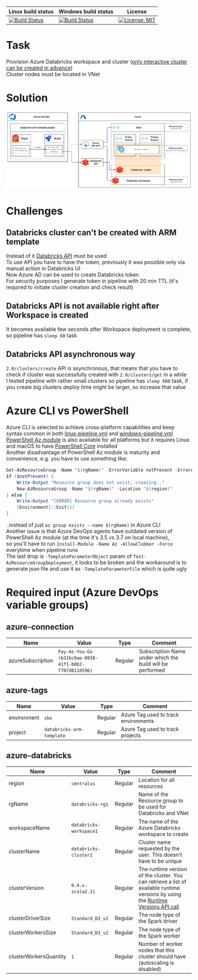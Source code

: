 | Linux build status | Windows build status | License |
| ------------- | ------------- | ------------- |
| [![Build Status](https://dev.azure.com/kagarlickij/databricks-arm-template/_apis/build/status/databricks-arm-template-deploy-linux?branchName=master)](https://dev.azure.com/kagarlickij/databricks-arm-template/_build/latest?definitionId=65&branchName=master) | [![Build Status](https://dev.azure.com/kagarlickij/databricks-arm-template/_apis/build/status/databricks-arm-template-deploy-windows?branchName=master)](https://dev.azure.com/kagarlickij/databricks-arm-template/_build/latest?definitionId=66&branchName=master) | [![License: MIT](https://img.shields.io/badge/License-MIT-yellow.svg)](LICENSE.md) |

# Task
Provision Azure Databricks workspace and cluster ([only interactive cluster can be created in advance](https://docs.databricks.com/clusters/index.html))  
Cluster nodes must be located in VNet  

# Solution
![diagram](diagram.png)

# Challenges
## Databricks cluster can't be created with ARM template
Instead of it [Databricks API](https://docs.microsoft.com/en-us/azure/databricks/dev-tools/api/latest/clusters#--create) must be used  
To use API you have to have the token, previously it was possible only via manual action in Databricks UI  
Now Azure AD can be used to create Databricks token  
For security purposes I generate token in pipeline with 20 min TTL (it's required to initiate cluster creation and check result)  

## Databricks API is not available right after Workspace is created
It becomes available few seconds after Workspace deployment is complete, so pipeline has `sleep 60` task  

## Databricks API asynchronous way
`2.0/clusters/create` API is asynchronous, that means that you have to check if cluster was successfully created with `2.0/clusters/get` in a while  
I tested pipeline with rather small clusters so pipeline has `sleep 600` task, if you create big clusters deploy time might be larger, so increase that value  

# Azure CLI vs PowerShell
Azure CLI is selected to achieve cross-platform capabilities and keep syntax common in both [linux-pipeline.yml](linux-pipeline.yml) and [windows-pipeline.yml](windows-pipeline.yml)  
[PowerShell Az module](https://docs.microsoft.com/en-us/powershell/azure/new-azureps-module-az?view=azps-3.7.0) is also available for all platforms but it requires Linux and macOS to have [PowerShell Core](https://github.com/PowerShell/PowerShell) installed  
Another disadvantage of PowerShell Az module is maturity and convenience, e.g. you have to use something like:
```powershell
Get-AzResourceGroup -Name "$(rgName)" -ErrorVariable notPresent -ErrorAction SilentlyContinue
if ($notPresent) {
    Write-Output "Resource group does not exist, creating.."
    New-AzResourceGroup -Name "$(rgName)" -Location "$(region)"
} else {
    Write-Output "[ERROR] Resource group already exists"
    [Environment]::Exit(1)
}
```
..instead of just `az group exists --name $(rgName)` in Azure CLI  
Another issue is that Azure DevOps agents have outdated version of PowerShell Az module (at the time it's 3.5 vs 3.7 on local machine),  
so you'll have to run `Install-Module -Name Az -AllowClobber -Force` everytime when pipeline runs  
The last drop is `-TemplateParameterObject` param of `Test-AzResourceGroupDeployment`, it looks to be broken and the workaround is to generate json file and use it as `-TemplateParameterFile` which is quite ugly  

# Required input (Azure DevOps variable groups)
## azure-connection
| Name | Value | Type | Comment |
|--|--|--|--|
| azureSubscription | `Pay-As-You-Go (b31bc8ae-8938-41f1-b0b2-f707d811d596)` | Regular | Subscription Name under which the build will be performed |

## azure-tags
| Name | Value | Type | Comment |
|--|--|--|--|
| environment | `sbx` | Regular | Azure Tag used to track environments |
| project | `databricks-arm-template` | Regular | Azure Tag used to track projects |

## azure-databricks
| Name | Value | Type | Comment |
|--|--|--|--|
| region | `centralus` | Regular | Location for all resources |
| rgName | `databricks-rg1` | Regular | Name of the Resource group to be used for Databricks and VNet |
| workspaceName | `databricks-workspace1` | Regular | The name of the Azure Databricks workspace to create |
| clusterName | `databricks-cluster1` | Regular | Cluster name requested by the user. This doesn't have to be unique |
| clusterVersion | `6.4.x-scala2.11` | Regular | The runtime version of the cluster. You can retrieve a list of available runtime versions by using the [Runtime Versions API call](https://docs.microsoft.com/en-us/azure/databricks/dev-tools/api/latest/clusters#clusterclusterservicelistsparkversions) |
| clusterDriverSize | `Standard_D3_v2` | Regular | The node type of the Spark driver |
| clusterWorkersSize | `Standard_D3_v2` | Regular |The node type of the Spark worker |
| clusterWorkersQuantity | `1` | Regular | Number of worker nodes that this cluster should have (autoscaling is disabled) |
